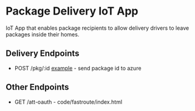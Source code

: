 Package Delivery IoT App
=======================


IoT App that enables package recipients to allow delivery drivers to leave packages inside their homes.

Delivery Endpoints
------------------
- POST /pkg/:id [example](http://doorman.azurewebsites.net//pkg/123) - send package id to azure

Other Endpoints
---------------
- GET /att-oauth - code/fastroute/index.html
